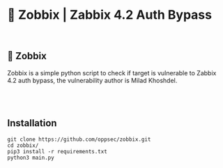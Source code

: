 # 🐍 Zobbix | Zabbix 4.2 Auth Bypass
<br>

## 🐍 Zobbix
Zobbix is a simple python script to check if target is vulnerable to Zabbix 4.2 auth bypass, the vulnerability author is Milad Khoshdel.

<br><br>

## Installation
```shell
git clone https://github.com/oppsec/zobbix.git
cd zobbix/
pip3 install -r requirements.txt
python3 main.py
```